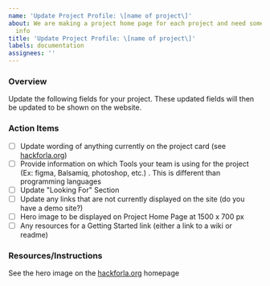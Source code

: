 ```yaml
---
name: 'Update Project Profile: \[name of project\]'
about: We are making a project home page for each project and need some additional
  info
title: 'Update Project Profile: \[name of project\]'
labels: documentation
assignees: ''
---
```


### Overview

Update the following fields for your project. These updated fields will then be updated to be shown on the website.

### Action Items

- [ ] Update wording of anything currently on the project card (see [hackforla.org](https://www.hackforla.org/))
- [ ] Provide information on which Tools your team is using for the project (Ex: figma, Balsamiq, photoshop, etc.) . This is different than programming languages
- [ ] Update "Looking For" Section
- [ ] Update any links that are not currently displayed on the site (do you have a demo site?)
- [ ] Hero image to be displayed on Project Home Page at 1500 x 700 px
- [ ] Any resources for a Getting Started link (either a link to a wiki or readme)

### Resources/Instructions

See the hero image on the [hackforla.org](https://www.hackforla.org/) homepage
